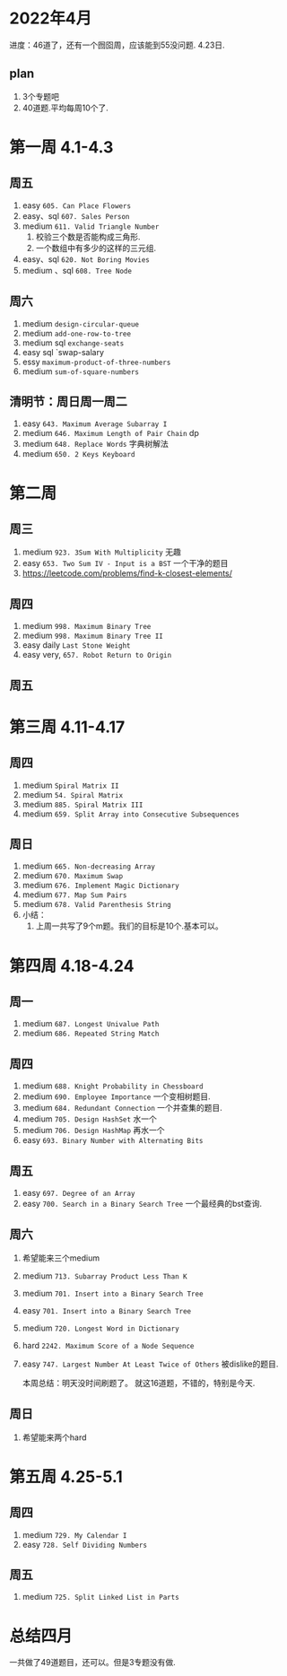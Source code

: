 # 2022年4月

进度：46道了，还有一个囫囵周，应该能到55没问题. 4.23日.

## plan

1. 3个专题吧
2. 40道题.平均每周10个了.

# 第一周 4.1-4.3

## 周五

1. easy `605. Can Place Flowers`
2. easy、sql `607. Sales Person`
3. medium `611. Valid Triangle Number`
    1. 校验三个数是否能构成三角形.
    2. 一个数组中有多少的这样的三元组.
4. easy、sql `620. Not Boring Movies`
5. medium 、sql `608. Tree Node`

## 周六

1. medium `design-circular-queue`
2. medium `add-one-row-to-tree`
3. medium sql `exchange-seats`
4. easy sql `swap-salary
5. essy `maximum-product-of-three-numbers`
6. medium `sum-of-square-numbers`

## 清明节：周日周一周二

1. easy `643. Maximum Average Subarray I`
2. medium `646. Maximum Length of Pair Chain` dp
3. medium `648. Replace Words` 字典树解法
4. medium `650. 2 Keys Keyboard`

# 第二周

## 周三

1. medium `923. 3Sum With Multiplicity` 无趣
2. easy `653. Two Sum IV - Input is a BST` 一个干净的题目
5. https://leetcode.com/problems/find-k-closest-elements/

## 周四

1. medium `998. Maximum Binary Tree`
2. medium `998. Maximum Binary Tree II`
3. easy daily `Last Stone Weight`
4. easy very, `657. Robot Return to Origin`

## 周五

# 第三周 4.11-4.17

## 周四

1. medium `Spiral Matrix II`
2. medium `54. Spiral Matrix`
3. medium `885. Spiral Matrix III`
4. medium `659. Split Array into Consecutive Subsequences`

## 周日

1. medium `665. Non-decreasing Array`
2. medium `670. Maximum Swap`
3. medium `676. Implement Magic Dictionary`
4. medium `677. Map Sum Pairs`
5. medium `678. Valid Parenthesis String`
6. 小结：
    1. 上周一共写了9个m题。我们的目标是10个.基本可以。

# 第四周 4.18-4.24

## 周一

1. medium `687. Longest Univalue Path`
2. medium `686. Repeated String Match`

## 周四

1. medium `688. Knight Probability in Chessboard`
2. medium `690. Employee Importance` 一个变相树题目.
3. medium `684. Redundant Connection` 一个并查集的题目.
4. medium `705. Design HashSet`  水一个
5. medium `706. Design HashMap` 再水一个
6. easy   `693. Binary Number with Alternating Bits`

## 周五

1. easy `697. Degree of an Array`
2. easy `700. Search in a Binary Search Tree` 一个最经典的bst查询.

## 周六

1. 希望能来三个medium
2. medium `713. Subarray Product Less Than K`
3. medium `701. Insert into a Binary Search Tree`
4. easy `701. Insert into a Binary Search Tree`
5. medium `720. Longest Word in Dictionary`
6. hard `2242. Maximum Score of a Node Sequence`
7. easy `747. Largest Number At Least Twice of Others` 被dislike的题目.

   本周总结：明天没时间刷题了。 就这16道题，不错的，特别是今天.

## 周日

1. 希望能来两个hard


# 第五周 4.25-5.1
## 周四
1. medium `729. My Calendar I`
2. easy `728. Self Dividing Numbers`

## 周五
1. medium `725. Split Linked List in Parts`


# 总结四月
一共做了49道题目，还可以。但是3专题没有做.